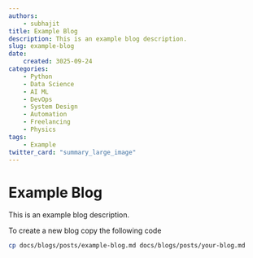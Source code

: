 ```yaml
---
authors:
    - subhajit
title: Example Blog
description: This is an example blog description.
slug: example-blog
date:
    created: 3025-09-24
categories:
    - Python
    - Data Science
    - AI ML
    - DevOps
    - System Design
    - Automation
    - Freelancing   
    - Physics  
tags:
    - Example
twitter_card: "summary_large_image"
---
```


# Example Blog

This is an example blog description.

<!-- more -->

To create a new blog copy the following code
```bash
cp docs/blogs/posts/example-blog.md docs/blogs/posts/your-blog.md
```